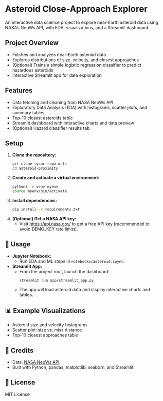 # Asteroid Close-Approach Explorer

An interactive data science project to explore near-Earth asteroid data using NASA’s NeoWs API, with EDA, visualizations, and a Streamlit dashboard.

##  Project Overview
- Fetches and analyzes near-Earth asteroid data
- Explores distributions of size, velocity, and closest approaches
- (Optional) Trains a simple logistic regression classifier to predict hazardous asteroids
- Interactive Streamlit app for data exploration

##  Features
- Data fetching and cleaning from NASA NeoWs API
- Exploratory Data Analysis (EDA) with histograms, scatter plots, and summary tables
- Top-10 closest asteroids table
- Streamlit dashboard with interactive charts and data preview
- (Optional) Hazard classifier results tab

##  Setup
1. **Clone the repository:**
   ```sh
   git clone <your-repo-url>
   cd asteroid-proximity
   ```
2. **Create and activate a virtual environment:**
   ```sh
   python3 -m venv myenv
   source myenv/bin/activate
   ```
3. **Install dependencies:**
   ```sh
   pip install -r requirements.txt
   ```
4. **(Optional) Get a NASA API key:**
   - Visit https://api.nasa.gov/ to get a free API key (recommended to avoid DEMO_KEY rate limits).

## 🚦 Usage
- **Jupyter Notebook:**
  - Run EDA and ML steps in `notebooks/asteroid.ipynb`.
- **Streamlit App:**
  - From the project root, launch the dashboard:
    ```sh
    streamlit run app/streamlit_app.py
    ```
  - The app will load asteroid data and display interactive charts and tables.

## 📊 Example Visualizations
- Asteroid size and velocity histograms
- Scatter plot: size vs. miss distance
- Top-10 closest approaches table

## 📝 Credits
- Data: [NASA NeoWs API](https://api.nasa.gov/)
- Built with Python, pandas, matplotlib, seaborn, and Streamlit

## 📄 License
MIT License